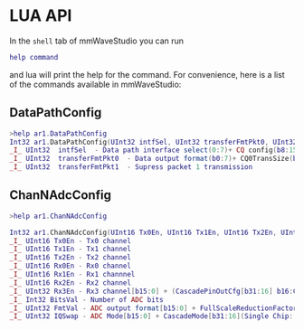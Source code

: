 # LUA API

In the `shell` tab of mmWaveStudio you can run

```lua
help command
```

and lua will print the help for the command. For convenience, here is a list of the commands available in mmWaveStudio:

## DataPathConfig

```lua
>help ar1.DataPathConfig
Int32 ar1.DataPathConfig(UInt32 intfSel, UInt32 transferFmtPkt0, UInt32 transferFmtPkt1) - DataPathConfig API Defines the used to configure the device data path
_I_ UInt32	intfSel	 - Data path interface select(0:7)+ CQ config(b8:15)
_I_ UInt32	transferFmtPkt0	 - Data output format(b0:7)+ CQ0TransSize(b8:15)+ CQ1TransSize(b16:23)+ CQ2TransSize(b24:31)
_I_ UInt32	transferFmtPkt1	 - Supress packet 1 transmission
```

## ChanNAdcConfig

```lua
>help ar1.ChanNAdcConfig

Int32 ar1.ChanNAdcConfig(UInt16 Tx0En, UInt16 Tx1En, UInt16 Tx2En, UInt16 Rx0En, UInt16 Rx1En, UInt16 Rx2En, UInt32 Rx3En, Int32 BitsVal, UInt32 FmtVal, UInt32 IQSwap) - Static device config API which defines configure both the Transmiter and Reciever channels of Radar device and also ADC data format output
_I_ UInt16 Tx0En - Tx0 channel
_I_ UInt16 Tx1En - Tx1 channel
_I_ UInt16 Tx2En - Tx2 channel
_I_ UInt16 Rx0En - Rx0 channel
_I_ UInt16 Rx1En - Rx1 channnel
_I_ UInt16 Rx2En - Rx2 channel
_I_ UInt32 Rx3En - Rx3 channel[b15:0] + (CascadePinOutCfg[b31:16] b16:ClkOutMasterDis, b17:SynOutMasterDis, b18:ClkOutSlaveEna, b19:SynOutSlaveEna, b20:IntLOMasterEna, b21:OSCClkOutMasterDis)
_I_ Int32 BitsVal - Number of ADC bits
_I_ UInt32 FmtVal - ADC output format[b15:0] + FullScaleReductionFactor[b31:16]
_I_ UInt32 IQSwap - ADC Mode[b15:0] + CascadeMode[b31:16](Single Chip: 0x0000, MultiChip Master:0x0001, MultiChip Slave:0x0002)
```
